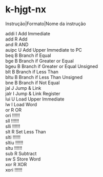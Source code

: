 # k-hjgt-nx


Instrução|Formato|Nome da instrução    

addi    I    Add Immediate    
add     R    Add    
and     R    AND    
auipc   U    Add Upper Immediate to PC    
beq     B    Branch if Equal    
bge     B    Branch if Greater or Equal    
bgeu    B    Branch if Greater or Equal Unsigned    
blt     B    Branch if Less Than    
bltu    B    Branch if Less Than Unsigned    
bne     B    Branch if Not Equal    
jal     J    Jump & Link    
jalr    I    Jump & Link Register    
lui     U    Load Upper Immediate    
lw      I    Load Word    
or      R    OR    
ori  !!!!!!    
sll  !!!!!!    
slli  !!!!!!    
slt     R    Set Less Than    
slti !!!!!!    
sltiu !!!!!!    
sltu !!!!!!    
sub     R    Subtract    
sw      S    Store Word    
xor     R    XOR    
xori !!!!!!    
